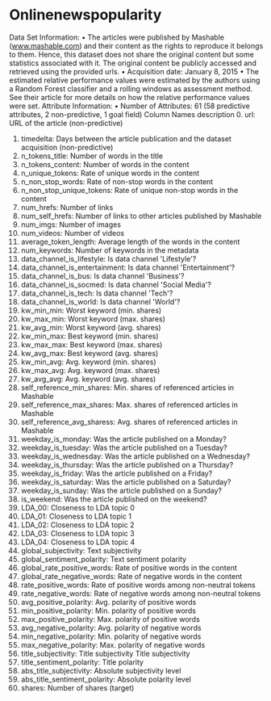 # Onlinenewspopularity
Data Set Information:
•	The articles were published by Mashable (www.mashable.com) and their content as the rights to reproduce it belongs to them. Hence, this dataset does not share the original content but some statistics associated with it. The original content be publicly accessed and retrieved using the provided urls.
•	Acquisition date: January 8, 2015
•	The estimated relative performance values were estimated by the authors using a Random Forest classifier and a rolling windows as assessment method. See their article for more details on how the relative performance values were set.
Attribute Information:
•	Number of Attributes: 61 (58 predictive attributes, 2 non-predictive, 1 goal field)
Column Names	description
0. url: 	URL of the article (non-predictive)
1. timedelta: 	Days between the article publication and the dataset acquisition (non-predictive)
2. n_tokens_title: 	 Number of words in the title
3. n_tokens_content:	Number of words in the content
4. n_unique_tokens:	Rate of unique words in the content
5. n_non_stop_words: 	 Rate of non-stop words in the content
6. n_non_stop_unique_tokens:	Rate of unique non-stop words in the content
7. num_hrefs: 	 Number of links
8. num_self_hrefs: 	 Number of links to other articles published by Mashable
9. num_imgs: 	Number of images
10. num_videos:	 Number of videos
11. average_token_length:	 Average length of the words in the content
12. num_keywords:	 Number of keywords in the metadata
13. data_channel_is_lifestyle: 	Is data channel 'Lifestyle'?
14. data_channel_is_entertainment:	 Is data channel 'Entertainment'?
15. data_channel_is_bus:	 Is data channel 'Business'?
16. data_channel_is_socmed: 	Is data channel 'Social Media'?
17. data_channel_is_tech:	 Is data channel 'Tech'?
18. data_channel_is_world: 	Is data channel 'World'?
19. kw_min_min: 	Worst keyword (min. shares)
20. kw_max_min: 	Worst keyword (max. shares)
21. kw_avg_min: 	Worst keyword (avg. shares)
22. kw_min_max: 	Best keyword (min. shares)
23. kw_max_max: 	Best keyword (max. shares)
24. kw_avg_max:	 Best keyword (avg. shares)
25. kw_min_avg:	 Avg. keyword (min. shares)
26. kw_max_avg:	 Avg. keyword (max. shares)
27. kw_avg_avg: 	Avg. keyword (avg. shares)
28. self_reference_min_shares:	 Min. shares of referenced articles in Mashable
29. self_reference_max_shares: 	Max. shares of referenced articles in Mashable
30. self_reference_avg_sharess: 	Avg. shares of referenced articles in Mashable
31. weekday_is_monday: 	Was the article published on a Monday?
32. weekday_is_tuesday: 	Was the article published on a Tuesday?
33. weekday_is_wednesday: 	Was the article published on a Wednesday?
34. weekday_is_thursday:	 Was the article published on a Thursday?
35. weekday_is_friday: 	Was the article published on a Friday?
36. weekday_is_saturday: 	Was the article published on a Saturday?
37. weekday_is_sunday: 	Was the article published on a Sunday?
38. is_weekend:	 Was the article published on the weekend?
39. LDA_00:	 Closeness to LDA topic 0
40. LDA_01:	 Closeness to LDA topic 1
41. LDA_02: 	Closeness to LDA topic 2
42. LDA_03:	 Closeness to LDA topic 3
43. LDA_04: 	Closeness to LDA topic 4
44. global_subjectivity: 	Text subjectivity
45. global_sentiment_polarity: 	Text sentiment polarity
46. global_rate_positive_words:	 Rate of positive words in the content
47. global_rate_negative_words: 	Rate of negative words in the content
48. rate_positive_words:	 Rate of positive words among non-neutral tokens
49. rate_negative_words: 	Rate of negative words among non-neutral tokens
50. avg_positive_polarity:	 Avg. polarity of positive words
51. min_positive_polarity:	 Min. polarity of positive words
52. max_positive_polarity:	 Max. polarity of positive words
53. avg_negative_polarity: 	Avg. polarity of negative words
54. min_negative_polarity: 	Min. polarity of negative words
55. max_negative_polarity: 	Max. polarity of negative words
56. title_subjectivity: Title subjectivity	Title subjectivity
57. title_sentiment_polarity:	 Title polarity
58. abs_title_subjectivity:	 Absolute subjectivity level
59. abs_title_sentiment_polarity: 	Absolute polarity level
60. shares:	 Number of shares (target)

